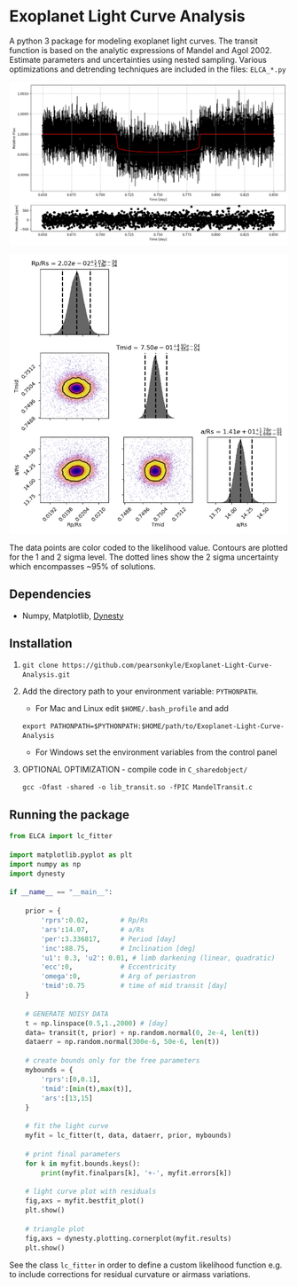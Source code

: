 # Exoplanet Light Curve Analysis

A python 3 package for modeling exoplanet light curves. The transit function is based on the analytic expressions of Mandel and Agol 2002. Estimate parameters and uncertainties using nested sampling. Various optimizations and detrending techniques are included in the files: `ELCA_*.py`

![](figures/lightcurve.png)

![](figures/posterior_sample.png)

The data points are color coded to the likelihood value. Contours are plotted for the 1 and 2 sigma level. The dotted lines show the 2 sigma uncertainty which encompasses ~95% of solutions.


## Dependencies
- Numpy, Matplotlib, [Dynesty](https://dynesty.readthedocs.io/en/latest/index.html)

## Installation
1) `git clone https://github.com/pearsonkyle/Exoplanet-Light-Curve-Analysis.git`
2) Add the directory path to your environment variable: `PYTHONPATH`. 
    - For Mac and Linux edit `$HOME/.bash_profile` and add 
    
    `export PATHONPATH=$PYTHONPATH:$HOME/path/to/Exoplanet-Light-Curve-Analysis`
    - For Windows set the environment variables from the control panel

3) OPTIONAL OPTIMIZATION - compile code in `C_sharedobject/` 

    `gcc -Ofast -shared -o lib_transit.so -fPIC MandelTransit.c`


## Running the package
```python
from ELCA import lc_fitter

import matplotlib.pyplot as plt
import numpy as np
import dynesty

if __name__ == "__main__":

    prior = { 
        'rprs':0.02,        # Rp/Rs
        'ars':14.07,        # a/Rs
        'per':3.336817,     # Period [day]
        'inc':88.75,        # Inclination [deg]
        'u1': 0.3, 'u2': 0.01, # limb darkening (linear, quadratic)
        'ecc':0,            # Eccentricity
        'omega':0,          # Arg of periastron
        'tmid':0.75         # time of mid transit [day]
    } 

    # GENERATE NOISY DATA
    t = np.linspace(0.5,1.,2000) # [day]
    data= transit(t, prior) + np.random.normal(0, 2e-4, len(t))
    dataerr = np.random.normal(300e-6, 50e-6, len(t))

    # create bounds only for the free parameters
    mybounds = {
        'rprs':[0,0.1],
        'tmid':[min(t),max(t)],
        'ars':[13,15]
    }

    # fit the light curve
    myfit = lc_fitter(t, data, dataerr, prior, mybounds)
    
    # print final parameters
    for k in myfit.bounds.keys():
        print(myfit.finalpars[k], '+-', myfit.errors[k])

    # light curve plot with residuals
    fig,axs = myfit.bestfit_plot()
    plt.show()

    # triangle plot
    fig,axs = dynesty.plotting.cornerplot(myfit.results)
    plt.show()
```

See the class `lc_fitter` in order to define a custom likelihood function e.g. to include corrections for residual curvature or airmass variations.